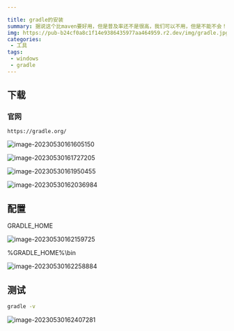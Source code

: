 ```yaml
---

title: gradle的安装
summary: 据说这个比maven要好用，但是普及率还不是很高，我们可以不用，但是不能不会！
img: https://pub-b24cf0a8c1f14e9386435977aa464959.r2.dev/img/gradle.jpg
categories:
 - 工具
tags:
 - windows
 - gradle
---
```


## 下载

### 官网

```http
https://gradle.org/
```

![image-20230530161605150](https://pub-b24cf0a8c1f14e9386435977aa464959.r2.dev/img/20230530161606.png)

![image-20230530161727205](https://pub-b24cf0a8c1f14e9386435977aa464959.r2.dev/img/20230530161728.png)

![image-20230530161950455](https://pub-b24cf0a8c1f14e9386435977aa464959.r2.dev/img/20230530161951.png)

![image-20230530162036984](https://pub-b24cf0a8c1f14e9386435977aa464959.r2.dev/img/20230530162038.png)

## 配置

GRADLE_HOME

![image-20230530162159725](https://pub-b24cf0a8c1f14e9386435977aa464959.r2.dev/img/20230530162200.png)

%GRADLE_HOME%\bin

![image-20230530162258884](https://pub-b24cf0a8c1f14e9386435977aa464959.r2.dev/img/20230530162301.png)

## 测试

```sh
gradle -v
```

![image-20230530162407281](https://pub-b24cf0a8c1f14e9386435977aa464959.r2.dev/img/20230530162408.png)







